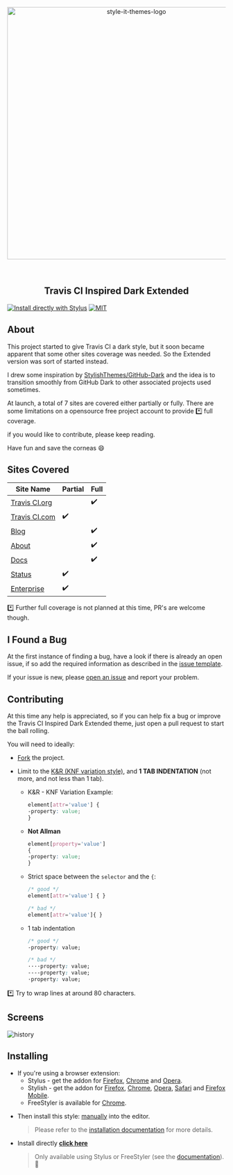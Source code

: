 <p align="center">
  <img alt="style-it-themes-logo" src="https://cdn.rawgit.com/style-it-themes/style-it-themes-logos/29f8d2f32faa0e5e1ba3cc64955fde3d0b90ea64/style-it-themes-logo-full.svg" width="580">
</p>
<br>
<h2 align="center"><strong>Travis CI Inspired Dark Extended</strong></h2>

[![Install directly with Stylus](https://img.shields.io/badge/Install%20%20directly%20with%20%20-%20%20Stylus%20%20-21d1d0.svg)](https://cdn.rawgit.com/style-it-themes/travis-ci-inspired-dark-extended/master/travis-ci-inspired-dark-extended.user.css)
[![MIT](https://img.shields.io/badge/License-%20MIT%20-blue.svg)](LICENSE)

## About

This project started to give Travis CI a dark style, but it soon became apparent that some other sites coverage was needed. So the Extended version was sort of started instead.

I drew some inspiration by [StylishThemes/GitHub-Dark](https://github.com/StylishThemes/GitHub-Dark) and the idea is to transition smoothly from GitHub Dark to other associated projects used sometimes.

At launch, a total of 7 sites are covered either partially or fully.
There are some limitations on a opensource free project account to provide :asterisk: full coverage.

if you would like to contribute, please keep reading.

Have fun and save the corneas :smile:

## Sites Covered

| Site Name                                | Partial            | Full               |
| ---------------------------------------- | ------------------ | ------------------ |
| [Travis CI.org](https://travis-ci.org)   |                    | :heavy_check_mark: |
| [Travis CI.com](https://travis-ci.com)   | :heavy_check_mark: |                    |
| [Blog](https://blog.travis-ci.com/)      |                    | :heavy_check_mark: |
| [About](https://about.travis-ci.com)     |                    | :heavy_check_mark: |
| [Docs](https://docs.travis-ci.com/)      |                    | :heavy_check_mark: |
| [Status](https://www.traviscistatus.com/)| :heavy_check_mark: |                    |
| [Enterprise](https://enterprise.travis-ci.com)   | :heavy_check_mark: |                    |

:asterisk: Further full coverage is not planned at this time, PR's are welcome though.

## I Found a Bug

At the first instance of finding a bug, have a look if there is already an open issue, if so add the required information as described in the [issue template](.github/ISSUE_TEMPLATE.md).

If your issue is new, please [open an issue](https://github.com/style-it-themes/travis-ci-inspired-dark-extended/issues/new) and report your problem.

## Contributing

At this time any help is appreciated, so if you can help fix a bug or improve the Travis CI Inspired Dark Extended theme, just open a pull request to start the ball rolling.

You will need to ideally:

* [Fork](https://github.com/style-it-themes/travis-ci-inspired-dark-extended/fork) the project.

* Limit to the [K&R (KNF variation style)](https://en.wikipedia.org/wiki/Indentation_style#Variant:_BSD_KNF), and **1 TAB INDENTATION** (not more, and not less than 1 tab).

  * K&R - KNF Variation Example:
    ```css
    element[attr='value'] {
    -property: value;
    }
    ```

  * **Not Allman**
    ```css
    element[property='value']
    {
    -property: value;
    }
    ```

  * Strict space between the `selector` and the `{`:
    ```css
    /* good */
    element[attr='value'] { }

    /* bad */
    element[attr='value']{ }
    ```

  * 1 tab indentation
    ```css
    /* good */
    -property: value;

    /* bad */
    ····property: value;
    ----property: value;
    ·property: value;
    ```

:asterisk: Try to wrap lines at around 80 characters.

## Screens

![history](/screens/travis-ci-inspired-dark-extended.gif)

## Installing

* If you're using a browser extension:
  * Stylus - get the addon for [Firefox](https://addons.mozilla.org/en-US/firefox/addon/styl-us/), [Chrome](https://chrome.google.com/webstore/detail/stylus/clngdbkpkpeebahjckkjfobafhncgmne) and [Opera](https://addons.opera.com/en-gb/extensions/details/stylus/).
  * Stylish - get the addon for [Firefox](https://addons.mozilla.org/en-US/firefox/addon/2108/), [Chrome](https://chrome.google.com/extensions/detail/fjnbnpbmkenffdnngjfgmeleoegfcffe), [Opera](https://addons.opera.com/en/extensions/details/stylish/), [Safari](http://sobolev.us/stylish/) and [Firefox Mobile](https://addons.mozilla.org/en-US/firefox/addon/2108/).
  * FreeStyler is available for [Chrome](https://chrome.google.com/webstore/detail/freestyler/hihigldmabkodfpehkgdemjklmaebmca).  
<!--
  * Then install this style using:
    * [userstyles.org](https://userstyles.org/styles/160316)
    * or, add it
-->
  * Then install this style:
     [manually](https://raw.githubusercontent.com/style-it-themes/travis-ci-inspired-dark-extended/master/travis-ci-inspired-dark-extended.css) into the editor.
      > Please refer to the [installation documentation](https://github.com/style-it-themes/travis-ci-inspired-dark-extended/wiki/Install) for more details.
* Install directly **[click here](https://raw.githubusercontent.com/style-it-themes/travis-ci-inspired-dark-extended/master/travis-ci-inspired-dark-extended.user.css)**
  > Only available using Stylus or FreeStyler (see the [documentation](https://github.com/openstyles/stylus/wiki/Usercss)). :tada:

